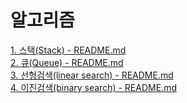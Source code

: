 # 알고리즘

[1. 스택(Stack) - README.md](https://github.com/Yoojeebee/alogorithm/tree/master/src/stack)  
[2. 큐(Queue) - README.md](https://github.com/Yoojeebee/alogorithm/tree/master/src/queue)  
[3. 선형검색(linear search) - README.md](https://github.com/Yoojeebee/alogorithm/tree/master/src/search/linear)  
[4. 이진검색(binary search) - README.md](https://github.com/Yoojeebee/alogorithm/tree/master/src/search/binary)